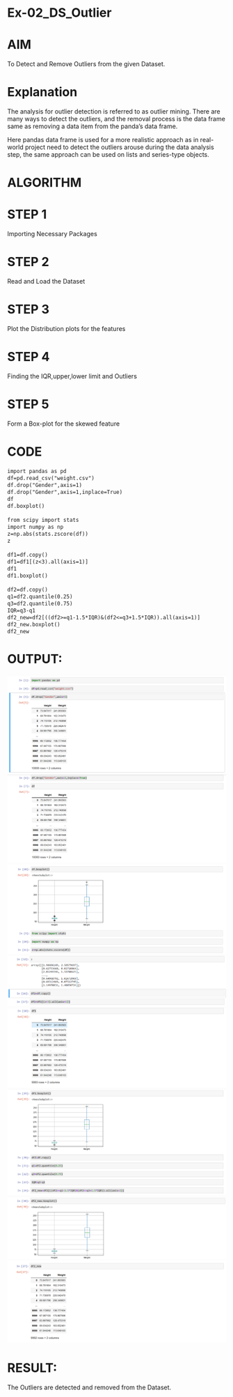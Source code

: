 # Ex-02_DS_Outlier
# AIM
To Detect and Remove Outliers from the given Dataset.

# Explanation
 The analysis for outlier detection is referred to as outlier mining. There are many ways to detect the outliers, and the removal process is the data frame same as removing a data item from the panda’s data frame.

Here pandas data frame is used for a more realistic approach as in real-world project need to detect the outliers arouse during the data analysis step, the same approach can be used on lists and series-type objects.

# ALGORITHM
# STEP 1
 Importing Necessary Packages

# STEP 2
Read and Load the Dataset

# STEP 3
Plot the Distribution plots for the features

# STEP 4
Finding the IQR,upper,lower limit and Outliers

# STEP 5
 Form a Box-plot for the skewed feature

# CODE
```
import pandas as pd
df=pd.read_csv("weight.csv")
df.drop("Gender",axis=1)
df.drop("Gender",axis=1,inplace=True)
df
df.boxplot()

from scipy import stats
import numpy as np
z=np.abs(stats.zscore(df))
z

df1=df.copy()
df1=df1[(z<3).all(axis=1)]
df1
df1.boxplot()

df2=df.copy()
q1=df2.quantile(0.25)
q3=df2.quantile(0.75)
IQR=q3-q1
df2_new=df2[((df2>=q1-1.5*IQR)&(df2<=q3+1.5*IQR)).all(axis=1)]
df2_new.boxplot()
df2_new
```
# OUTPUT:
![OUTPUT](./1.png)
![OUTPUT](./2.png)
![OUTPUT](./3.png)
![OUTPUT](./4.png)
![OUTPUT](./5.png)
![OUTPUT](./6.png)
![OUTPUT](./7.png)
![OUTPUT](./8.png)

# RESULT:
The Outliers are detected and removed from the Dataset.